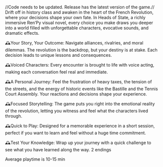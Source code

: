 //Code needs to be updated. Release has the latest version of the game.//
Drift off in history class and awaken in the heart of the French Revolution, where your decisions shape your own fate. In Heads of State, a richly immersive Ren’Py visual novel, every choice you make draws you deeper into a world filled with unforgettable characters, evocative sounds, and dramatic effects.

🕰️Your Story, Your Outcome: Navigate alliances, rivalries, and moral dilemmas. The revolution is the backdrop, but your destiny is at stake. Each decision leads to unique lessons and consequences.

🕰️Voiced Characters: Every encounter is brought to life with voice acting, making each conversation feel real and immediate.

🕰️A Personal Journey: Feel the frustration of heavy taxes, the tension of the streets, and the energy of historic events like the Bastille and the Tennis Court Assembly. Your reactions and decisions shape your experience.

🕰️Focused Storytelling: The game puts you right into the emotional reality of the revolution, letting you witness and feel what the characters lived through.

🕰️Quick to Play: Designed for a memorable experience in a short session, perfect if you want to learn and feel without a huge time commitment.

🕰️Test Your Knowledge: Wrap up your journey with a quick challenge to see what you have learned along the way.
2 endings 

Average playtime is 10-15 min


